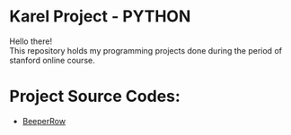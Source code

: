 # Karel Project - PYTHON
Hello there!\
This repository holds my programming projects done during the period of stanford online course.

# Project Source Codes:
* [BeeperRow]((https://github.com/DanielHuang317/MystanCodeProject/blob/main/stanCode%20Project/BeeperRow.py))
